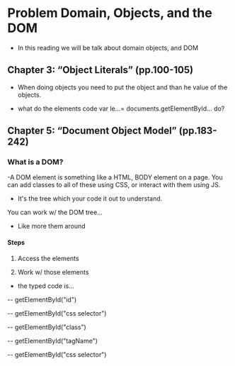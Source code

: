 # Problem Domain, Objects, and the DOM

- In this reading we will be talk about domain objects, and DOM

## Chapter 3: “Object Literals” (pp.100-105)

- When doing objects you need to put the object and than he value of the objects.

<!-- let love ={
    name:...
    room:...
    booked:...
    gym:...
    (you can put array in a objects)roomTypes:["...","...","..."]
} -->

- what do the elements code var le...= documents.getElementById... do?

## Chapter 5: “Document Object Model” (pp.183-242)

### What is a DOM?

-A DOM element is something like a HTML, BODY element on a page.
You can add classes to all of these using CSS, or interact with them using JS.

- It's the tree which your code it out to understand.

You can work w/ the DOM tree...

- Like more them around

#### Steps

1. Access the elements

2. Work w/ those elements

- the typed code is...

-- getElementById("id")

-- getElementById("css selector")

-- getElementById("class")

-- getElementById("tagName")

-- getElementById("css selector")
